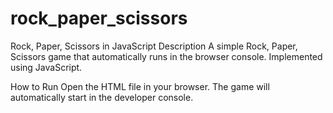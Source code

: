 # rock_paper_scissors

Rock, Paper, Scissors in JavaScript
Description
A simple Rock, Paper, Scissors game that automatically runs in the browser console. Implemented using JavaScript.

How to Run
Open the HTML file in your browser.
The game will automatically start in the developer console.